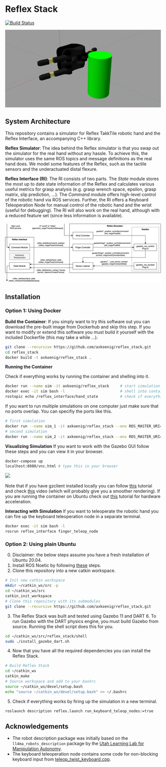 # Reflex Stack

[![Build Status](https://travis-ci.com/axkoenig/reflex_stack.svg?token=KeJradpJgXCJqZfQ8pwB&branch=main)](https://travis-ci.com/axkoenig/reflex_stack)

<img src="docs/screenshot.png"/>

## System Architecture 
This repository contains a simulator for Reflex TakkTile robotic hand and the Reflex Interface, an accompanying C++ library. 

**Reflex Simulator**: The idea behind the Reflex simulator is that you swap out the simulator for the real hand without any hassle. To achieve this, the simulator uses the same ROS topics and message definitions as the real hand does. We model some features of the Reflex, such as the tactile sensors and the underactuated distal flexure. 

**Reflex Interface (RI)**: The RI consists of two parts. The *State* module stores the most up to date state information of the Reflex and calculates various useful metrics for grasp analysis (e.g. grasp wrench space, epsilon, grasp matrix, slip prediction, ...). The *Command* module offers high-level control of the robotic hand via ROS services. Further, the RI offers a Keyboard Teleoperation Node for manual control of the robotic hand and the wrist (useful for debugging). The RI will also work on the real hand, although with a reduced feature set (since less information is available).

<img src="docs/system_design.png"/>

## Installation

### Option 1: Using Docker

**Build the Container**: If you simply want to try this software out you can download the pre-built image from Dockerhub and skip this step. If you want to modify or extend this software you must build it yourself with the included Dockerfile (this may take a while ...). 

```bash 
git clone --recursive https://github.com/axkoenig/reflex_stack.git
cd reflex_stack
docker build -t axkoenig/reflex_stack .
```

**Running the Container** 

Check if everything works by running the container and shelling into it. 
```bash
docker run --name sim -it axkoenig/reflex_stack     # start simulation container
docker exec -it sim bash -l                         # shell into container from a new terminal
rostopic echo /reflex_interface/hand_state          # check if everything works
```

If you want to run multiple simulations on one computer just make sure that no ports overlap. You can specifiy the ports like this.  
```bash
# first simulation 
docker run --name sim_1 -it axkoenig/reflex_stack --env ROS_MASTER_URI=http://localhost:11311 --env GAZEBO_MASTER_URI=http://localhost:11321 
# second simulation 
docker run --name sim_2 -it axkoenig/reflex_stack --env ROS_MASTER_URI=http://localhost:11312 --env GAZEBO_MASTER_URI=http://localhost:11322 
```

**Visualizing Simulation**
If you want to work with the Gazebo GUI follow these steps and you can view it in your browser.
```bash
docker-compose up
localhost:8080/vnc.html # type this in your browser 
```
<img src="docs/docker
.png"/>

Note that if you have gzclient installed locally you can follow [this](https://registry.hub.docker.com/_/gazebo) tutorial and check [this](https://www.youtube.com/watch?v=P__phnA57LM) video (which will probably give you a smoother rendering). If you are running the container on Ubuntu check out [this](http://wiki.ros.org/docker/Tutorials/Hardware%20Acceleration) tutorial for hardware acceleration. 

**Interacting with Simulation**
If you want to teleoperate the robotic hand you can fire up the keyboard teleoperation node in a separate terminal. 

```bash
docker exec -it sim bash -l
rosrun reflex_interface finger_teleop_node
```

### Option 2: Using plain Ubuntu
0. Disclaimer: the below steps assume you have a fresh installation of Ubuntu 20.04.
1. Install ROS Noetic by following [these](http://wiki.ros.org/noetic/Installation/Ubuntu) steps.
2. Clone this repository into a new catkin workspace.

```bash 
# Init new catkin workspace
mkdir ~/catkin_ws/src -p
cd ~/catkin_ws/src
catkin_init_workspace
# Clone this repository with its submodules
git clone --recursive https://github.com/axkoenig/reflex_stack.git
```

3. The Reflex Stack was built and tested using Gazebo 11 and DART 6. To run Gazebo with the DART physics engine, you must build Gazebo from source. Running the shell script does this for you. 
```bash 
cd ~/catkin_ws/src/reflex_stack/shell
sudo ./install_gazebo_dart.sh
```
4. Now that you have all the required dependencies you can install the Reflex Stack. 
```bash 
# Build Reflex Stack 
cd ~/catkin_ws
catkin_make
# Source workspace and add to your bashrc
source ~/catkin_ws/devel/setup.bash
echo "source ~/catkin_ws/devel/setup.bash" >> ~/.bashrc
```
5. Check if everything works by firing up the simulation in a new terminal.
```bash 
roslaunch description reflex.launch run_keyboard_teleop_nodes:=true
```

## Acknowledgements

- The robot description package was initially based on the ```ll4ma_robots_description``` package by the [Utah Learning Lab for Manipulation Autonomy](https://bitbucket.org/robot-learning/ll4ma_robots_description/src/main/).
- The keyboard teleoperation node contains some code for non-blocking keyboard input from [teleop_twist_keyboard.cpp](https://github.com/methylDragon/teleop_twist_keyboard_cpp/blob/master/src/teleop_twist_keyboard.cpp). 